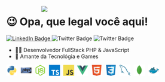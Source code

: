 <img src="https://media.giphy.com/media/kbRb4eyCNC0aMz5x68/giphy.gif" align="right" width="410px"></img>

# 😉 Opa, que legal você aqui!

<div id="badges">
  <a href = "https://github.com/risoflorais">
    <img src="https://img.shields.io/badge/LinkedIn-blue?style=for-the-badge&logo=linkedin&logoColor=white" alt="LinkedIn Badge"/>
  </a>
  <img src="https://img.shields.io/badge/Instagram-purple?style=for-the-badge&logo=Instagram&logoColor=white" alt="Twitter Badge"/>
  <img src="https://img.shields.io/badge/Portfolio-green?style=for-the-badge&logo=Portfolio&logoColor=white" alt="Twitter Badge"/>
</div>

 - 👨‍💻 Desenvolvedor FullStack PHP & JavaScript
 - 💙 Amante da Tecnológia e Games

<div>
  <img src="https://github.com/devicons/devicon/blob/master/icons/python/python-original.svg" title="php" alt="php" width="30" height="30"/>&nbsp;
  <img src="https://github.com/devicons/devicon/blob/master/icons/php/php-original.svg" title="php" alt="php" width="30" height="30"/>&nbsp;
  <img src="https://github.com/devicons/devicon/blob/master/icons/nodejs/nodejs-original.svg" title="nodejs" alt="nodejs" width="30" height="30"/>&nbsp;
  <img src="https://github.com/devicons/devicon/blob/master/icons/typescript/typescript-original.svg" title="Firebase" alt="Firebase" width="30" height="30"/>&nbsp;
  <img src="https://github.com/devicons/devicon/blob/master/icons/javascript/javascript-original.svg" title="JavaScript" alt="JavaScript" width="30" height="30"/>&nbsp;
  <img src="https://github.com/devicons/devicon/blob/master/icons/vuejs/vuejs-original.svg" title="JavaScript" alt="JavaScript" width="30" height="30"/>&nbsp;
  <img src="https://github.com/devicons/devicon/blob/master/icons/html5/html5-original.svg" title="HTML5" alt="HTML" width="30" height="30"/>&nbsp;
  <img src="https://github.com/devicons/devicon/blob/master/icons/css3/css3-original.svg" title="css" alt="css" width="30" height="30"/>&nbsp;
  <img src="https://github.com/devicons/devicon/blob/master/icons/mysql/mysql-original.svg" title="css" alt="css" width="30" height="30"/>&nbsp;
  <img src="https://github.com/devicons/devicon/blob/master/icons/mongodb/mongodb-original.svg" title="css" alt="css" width="30" height="30"/>&nbsp;
  <img src="https://github.com/devicons/devicon/blob/master/icons/docker/docker-original.svg" title="css" alt="css" width="30" height="30"/>&nbsp;
</div>
